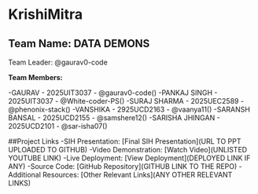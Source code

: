 # KrishiMitra


## Team Name: DATA DEMONS

Team Leader: @gaurav0-code

**Team Members:**

-GAURAV - 2025UIT3037 - @gaurav0-code()
-PANKAJ SINGH - 2025UIT3037 - @White-coder-PS()
-SURAJ SHARMA - 2025UEC2589 - @phenonix-stack()
-VANSHIKA - 2925UCD2163 - @vaanya11()
-SARANSH BANSAL - 2025UCD2155 - @samshere12()
-SARISHA JHINGAN - 2025UCD2101 - @sar-isha07()

##Project Links
-SIH Presentation: [Final SIH Presentation](URL TO PPT UPLOADED TO GITHUB)
-Video Demonstration: [Watch Video](UNLISTED YOUTUBE LINK)
-Live Deployment: [View Deployment](DEPLOYED LINK IF ANY)
-Source Code: [GitHub Repository](GITHUB LINK TO THE REPO)
-Additional Resources: [Other Relevant Links](ANY OTHER RELEVANT LINKS)
